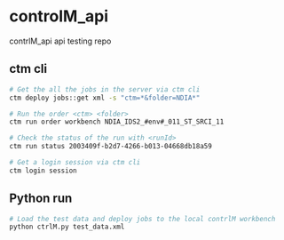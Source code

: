 # controlM_api

contrlM_api api testing repo

## ctm cli
```Bash
# Get the all the jobs in the server via ctm cli
ctm deploy jobs::get xml -s "ctm=*&folder=NDIA*"

# Run the order <ctm> <folder>
ctm run order workbench NDIA_IDS2_#env#_011_ST_SRCI_11

# Check the status of the run with <runId>
ctm run status 2003409f-b2d7-4266-b013-04668db18a59

# Get a login session via ctm cli
ctm login session
```

## Python run
```bash
# Load the test data and deploy jobs to the local contrlM workbench
python ctrlM.py test_data.xml
```

